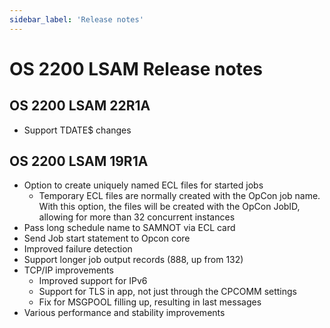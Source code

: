 ```yaml
---
sidebar_label: 'Release notes'
---
```


# OS 2200 LSAM Release notes

## OS 2200 LSAM 22R1A

- Support TDATE$ changes 


## OS 2200 LSAM 19R1A

- Option to create uniquely named ECL files for started jobs
  - Temporary ECL files are normally created with the OpCon job name.  With this option, the files will be created 
with the OpCon JobID, allowing for more than 32 concurrent instances
- Pass long schedule name to SAMNOT via ECL card
- Send Job start statement to Opcon core
- Improved failure detection
- Support longer job output records (888, up from 132)
- TCP/IP improvements
  - Improved support for IPv6
  - Support for TLS in app, not just through the CPCOMM settings
  - Fix for MSGPOOL filling up, resulting in last messages
- Various performance and stability improvements

